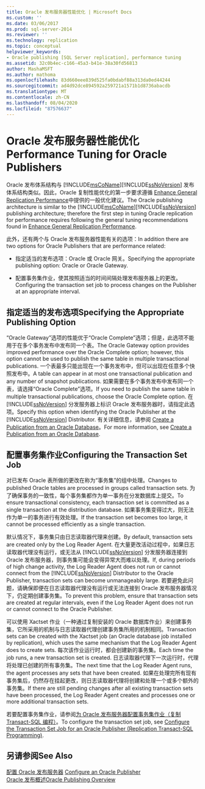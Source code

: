 ```yaml
---
title: Oracle 发布服务器性能优化 | Microsoft Docs
ms.custom: ''
ms.date: 03/06/2017
ms.prod: sql-server-2014
ms.reviewer: ''
ms.technology: replication
ms.topic: conceptual
helpviewer_keywords:
- Oracle publishing [SQL Server replication], performance tuning
ms.assetid: 32c0b4ec-c166-45a3-b41e-38a30fd56813
author: MashaMSFT
ms.author: mathoma
ms.openlocfilehash: 83d660eee839d525fa0bdabf88a313da0ed44244
ms.sourcegitcommit: ad4d92dce894592a259721a1571b1d8736abacdb
ms.translationtype: MT
ms.contentlocale: zh-CN
ms.lasthandoff: 08/04/2020
ms.locfileid: "87576637"
---
```

# <a name="performance-tuning-for-oracle-publishers"></a><span data-ttu-id="c4fa0-102">Oracle 发布服务器性能优化</span><span class="sxs-lookup"><span data-stu-id="c4fa0-102">Performance Tuning for Oracle Publishers</span></span>
  <span data-ttu-id="c4fa0-103">Oracle 发布体系结构与 [!INCLUDE[msCoName](../../../includes/msconame-md.md)][!INCLUDE[ssNoVersion](../../../includes/ssnoversion-md.md)] 发布体系结构类似。因此，Oracle 复制性能优化的第一步要求遵循 [Enhance General Replication Performance](../administration/enhance-general-replication-performance.md)中提供的一般优化建议。</span><span class="sxs-lookup"><span data-stu-id="c4fa0-103">The Oracle publishing architecture is similar to the [!INCLUDE[msCoName](../../../includes/msconame-md.md)][!INCLUDE[ssNoVersion](../../../includes/ssnoversion-md.md)] publishing architecture; therefore the first step in tuning Oracle replication for performance requires following the general tuning recommendations found in [Enhance General Replication Performance](../administration/enhance-general-replication-performance.md).</span></span>  
  
 <span data-ttu-id="c4fa0-104">此外，还有两个与 Oracle 发布服务器性能有关的选项：</span><span class="sxs-lookup"><span data-stu-id="c4fa0-104">In addition there are two options for Oracle Publishers that are performance related:</span></span>  
  
-   <span data-ttu-id="c4fa0-105">指定适当的发布选项：Oracle 或 Oracle 网关。</span><span class="sxs-lookup"><span data-stu-id="c4fa0-105">Specifying the appropriate publishing option: Oracle or Oracle Gateway.</span></span>  
  
-   <span data-ttu-id="c4fa0-106">配置事务集作业，使其按照适当的时间间隔处理发布服务器上的更改。</span><span class="sxs-lookup"><span data-stu-id="c4fa0-106">Configuring the transaction set job to process changes on the Publisher at an appropriate interval.</span></span>  
  
## <a name="specifying-the-appropriate-publishing-option"></a><span data-ttu-id="c4fa0-107">指定适当的发布选项</span><span class="sxs-lookup"><span data-stu-id="c4fa0-107">Specifying the Appropriate Publishing Option</span></span>  
 <span data-ttu-id="c4fa0-108">“Oracle Gateway”选项的性能优于“Oracle Complete”选项；但是，此选项不能用于在多个事务发布中发布同一个表。</span><span class="sxs-lookup"><span data-stu-id="c4fa0-108">The Oracle Gateway option provides improved performance over the Oracle Complete option; however, this option cannot be used to publish the same table in multiple transactional publications.</span></span> <span data-ttu-id="c4fa0-109">一个表最多只能出现在一个事务发布中，但可以出现在任意多个快照发布中。</span><span class="sxs-lookup"><span data-stu-id="c4fa0-109">A table can appear in at most one transactional publication and any number of snapshot publications.</span></span> <span data-ttu-id="c4fa0-110">如果需要在多个事务发布中发布同一个表，请选择“Oracle Complete”选项。</span><span class="sxs-lookup"><span data-stu-id="c4fa0-110">If you need to publish the same table in multiple transactional publications, choose the Oracle Complete option.</span></span> <span data-ttu-id="c4fa0-111">在 [!INCLUDE[ssNoVersion](../../../includes/ssnoversion-md.md)] 分发服务器上标识 Oracle 发布服务器时，请指定此选项。</span><span class="sxs-lookup"><span data-stu-id="c4fa0-111">Specify this option when identifying the Oracle Publisher at the [!INCLUDE[ssNoVersion](../../../includes/ssnoversion-md.md)] Distributor.</span></span> <span data-ttu-id="c4fa0-112">有关详细信息，请参阅 [Create a Publication from an Oracle Database](../publish/create-a-publication-from-an-oracle-database.md)。</span><span class="sxs-lookup"><span data-stu-id="c4fa0-112">For more information, see [Create a Publication from an Oracle Database](../publish/create-a-publication-from-an-oracle-database.md).</span></span>  
  
## <a name="configuring-the-transaction-set-job"></a><span data-ttu-id="c4fa0-113">配置事务集作业</span><span class="sxs-lookup"><span data-stu-id="c4fa0-113">Configuring the Transaction Set Job</span></span>  
 <span data-ttu-id="c4fa0-114">对已发布 Oracle 表所做的更改在称为“事务集”的组中处理。</span><span class="sxs-lookup"><span data-stu-id="c4fa0-114">Changes to published Oracle tables are processed in groups called transaction sets.</span></span> <span data-ttu-id="c4fa0-115">为了确保事务的一致性，每个事务集都作为单一事务在分发数据库上提交。</span><span class="sxs-lookup"><span data-stu-id="c4fa0-115">To ensure transactional consistency, each transaction set is committed as a single transaction at the distribution database.</span></span> <span data-ttu-id="c4fa0-116">如果事务集变得过大，则无法作为单一的事务进行有效处理。</span><span class="sxs-lookup"><span data-stu-id="c4fa0-116">If the transaction set becomes too large, it cannot be processed efficiently as a single transaction.</span></span>  
  
 <span data-ttu-id="c4fa0-117">默认情况下，事务集只由日志读取器代理来创建。</span><span class="sxs-lookup"><span data-stu-id="c4fa0-117">By default, transaction sets are created only by the Log Reader Agent.</span></span> <span data-ttu-id="c4fa0-118">在大量更改活动过程中，如果日志读取器代理没有运行，或无法从 [!INCLUDE[ssNoVersion](../../../includes/ssnoversion-md.md)] 分发服务器连接到 Oracle 发布服务器，则事务集可能会变得异常大而难以处理。</span><span class="sxs-lookup"><span data-stu-id="c4fa0-118">If, during periods of high change activity, the Log Reader Agent does not run or cannot connect from the [!INCLUDE[ssNoVersion](../../../includes/ssnoversion-md.md)] Distributor to the Oracle Publisher, transaction sets can become unmanageably large.</span></span> <span data-ttu-id="c4fa0-119">若要避免此问题，请确保即便在日志读取器代理没有运行或无法连接到 Oracle 发布服务器情况下，仍定期创建事务集。</span><span class="sxs-lookup"><span data-stu-id="c4fa0-119">To prevent this problem, ensure that transaction sets are created at regular intervals, even if the Log Reader Agent does not run or cannot connect to the Oracle Publisher.</span></span>  
  
 <span data-ttu-id="c4fa0-120">可以使用 Xactset 作业（一种通过复制安装的 Oracle 数据库作业）来创建事务集，它所采用的机制与日志读取器代理创建事务集所用的机制相同。</span><span class="sxs-lookup"><span data-stu-id="c4fa0-120">Transaction sets can be created with the Xactset job (an Oracle database job installed by replication), which uses the same mechanism that the Log Reader Agent does to create sets.</span></span> <span data-ttu-id="c4fa0-121">每次该作业运行时，都会创建新的事务集。</span><span class="sxs-lookup"><span data-stu-id="c4fa0-121">Each time the job runs, a new transaction set is created.</span></span> <span data-ttu-id="c4fa0-122">日志读取器代理下一次运行时，代理将处理已创建的所有事务集。</span><span class="sxs-lookup"><span data-stu-id="c4fa0-122">The next time that the Log Reader Agent runs, the agent processes any sets that have been created.</span></span> <span data-ttu-id="c4fa0-123">如果在处理完所有现有事务集后，仍然存在挂起更改，则日志读取器代理将创建和处理一个或多个额外的事务集。</span><span class="sxs-lookup"><span data-stu-id="c4fa0-123">If there are still pending changes after all existing transaction sets have been processed, the Log Reader Agent creates and processes one or more additional transaction sets.</span></span>  
  
 <span data-ttu-id="c4fa0-124">若要配置事务集作业，请参阅[为 Oracle 发布服务器配置事务集作业（复制 Transact-SQL 编程）](../administration/configure-the-transaction-set-job-for-an-oracle-publisher.md)。</span><span class="sxs-lookup"><span data-stu-id="c4fa0-124">To configure the transaction set job, see [Configure the Transaction Set Job for an Oracle Publisher &#40;Replication Transact-SQL Programming&#41;](../administration/configure-the-transaction-set-job-for-an-oracle-publisher.md).</span></span>  
  
## <a name="see-also"></a><span data-ttu-id="c4fa0-125">另请参阅</span><span class="sxs-lookup"><span data-stu-id="c4fa0-125">See Also</span></span>  
 <span data-ttu-id="c4fa0-126">[配置 Oracle 发布服务器](configure-an-oracle-publisher.md) </span><span class="sxs-lookup"><span data-stu-id="c4fa0-126">[Configure an Oracle Publisher](configure-an-oracle-publisher.md) </span></span>  
 [<span data-ttu-id="c4fa0-127">Oracle 发布概述</span><span class="sxs-lookup"><span data-stu-id="c4fa0-127">Oracle Publishing Overview</span></span>](oracle-publishing-overview.md)  
  
  
